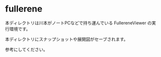fullerene
=========
本ディレクトリは川本がノートPCなどで持ち運んでいる FullereneViewer の実行環境です。

本ディレクトリにスナップショットや展開図がセーブされます。

参考にしてください。
